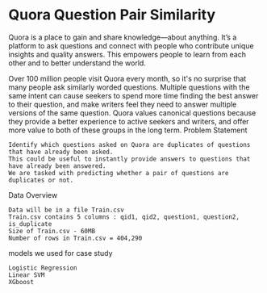 # Quora Question Pair Similarity

Quora is a place to gain and share knowledge—about anything. It’s a platform to ask questions and connect with people who contribute unique insights and quality answers. This empowers people to learn from each other and to better understand the world.

Over 100 million people visit Quora every month, so it's no surprise that many people ask similarly worded questions. Multiple questions with the same intent can cause seekers to spend more time finding the best answer to their question, and make writers feel they need to answer multiple versions of the same question. Quora values canonical questions because they provide a better experience to active seekers and writers, and offer more value to both of these groups in the long term.
Problem Statement

    Identify which questions asked on Quora are duplicates of questions that have already been asked.
    This could be useful to instantly provide answers to questions that have already been answered.
    We are tasked with predicting whether a pair of questions are duplicates or not.

Data Overview

    Data will be in a file Train.csv
    Train.csv contains 5 columns : qid1, qid2, question1, question2, is_duplicate
    Size of Train.csv - 60MB
    Number of rows in Train.csv = 404,290

models we used for case study

    Logistic Regression
    Linear SVM
    XGboost
